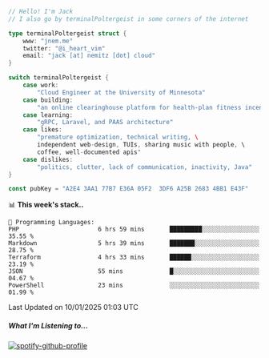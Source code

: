```go
// Hello! I'm Jack
// I also go by terminalPoltergeist in some corners of the internet

type terminalPoltergeist struct {
    www: "jnem.me"
    twitter: "@i_heart_vim"
    email: "jack [at] nemitz [dot] cloud"
}

switch terminalPoltergeist {
    case work:
        "Cloud Engineer at the University of Minnesota"
    case building:
        "an online clearinghouse platform for health-plan fitness incentive programs"
    case learning:
        "gRPC, Laravel, and PAAS architecture"
    case likes:
        "premature optimization, technical writing, \
        independent web-design, TUIs, sharing music with people, \
        coffee, well-documented apis"
    case dislikes:
        "politics, clutter, lack of communication, inactivity, Java"
}

const pubKey = "A2E4 3AA1 77B7 E36A 05F2  3DF6 A25B 2683 4BB1 E43F"
```

<!--START_SECTION:waka-->
📊 **This week's stack..** 

```text
💬 Programming Languages: 
PHP                      6 hrs 59 mins       █████████░░░░░░░░░░░░░░░░   35.55 % 
Markdown                 5 hrs 39 mins       ███████░░░░░░░░░░░░░░░░░░   28.75 % 
Terraform                4 hrs 33 mins       ██████░░░░░░░░░░░░░░░░░░░   23.19 % 
JSON                     55 mins             █░░░░░░░░░░░░░░░░░░░░░░░░   04.67 % 
PowerShell               23 mins             ░░░░░░░░░░░░░░░░░░░░░░░░░   01.99 % 
```


 Last Updated on 10/01/2025 01:03 UTC
<!--END_SECTION:waka-->

##### What I'm Listening to...

[![spotify-github-profile](https://jnem.me/listening-item?maxAge=2592000)](https://jnem.me/listening)
